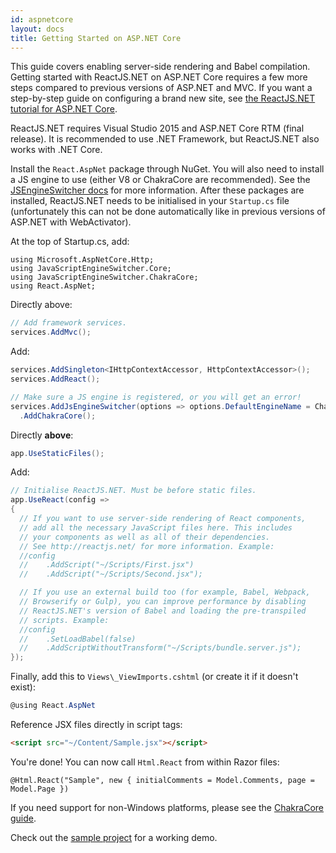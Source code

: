 ```yaml
---
id: aspnetcore
layout: docs
title: Getting Started on ASP.NET Core
---
```


This guide covers enabling server-side rendering and Babel compilation. Getting started with ReactJS.NET on ASP.NET Core requires a few more steps compared to previous versions of ASP.NET and MVC. If you want a step-by-step guide on configuring a brand new site, see [the ReactJS.NET tutorial for ASP.NET Core](/getting-started/tutorial.html).

ReactJS.NET requires Visual Studio 2015 and ASP.NET Core RTM (final release). It is recommended to use .NET Framework, but ReactJS.NET also works with .NET Core.

Install the `React.AspNet` package through NuGet.  You will also need to install a JS engine to use (either V8 or ChakraCore are recommended). See the [JSEngineSwitcher docs](https://github.com/Taritsyn/JavaScriptEngineSwitcher/wiki/Registration-of-JS-engines) for more information. After these packages are installed, ReactJS.NET needs to be initialised in your `Startup.cs` file (unfortunately this can not be done automatically like in previous versions of ASP.NET with WebActivator).

At the top of Startup.cs, add:

```
using Microsoft.AspNetCore.Http;
using JavaScriptEngineSwitcher.Core;
using JavaScriptEngineSwitcher.ChakraCore;
using React.AspNet;
```

Directly above:

```csharp
// Add framework services.
services.AddMvc();
```

Add:

```csharp
services.AddSingleton<IHttpContextAccessor, HttpContextAccessor>();
services.AddReact();

// Make sure a JS engine is registered, or you will get an error!
services.AddJsEngineSwitcher(options => options.DefaultEngineName = ChakraCoreJsEngine.EngineName)
  .AddChakraCore();
```


Directly **above**:

```csharp
app.UseStaticFiles();
```

Add:

```csharp
// Initialise ReactJS.NET. Must be before static files.
app.UseReact(config =>
{
  // If you want to use server-side rendering of React components,
  // add all the necessary JavaScript files here. This includes
  // your components as well as all of their dependencies.
  // See http://reactjs.net/ for more information. Example:
  //config
  //	.AddScript("~/Scripts/First.jsx")
  //	.AddScript("~/Scripts/Second.jsx");

  // If you use an external build too (for example, Babel, Webpack,
  // Browserify or Gulp), you can improve performance by disabling
  // ReactJS.NET's version of Babel and loading the pre-transpiled
  // scripts. Example:
  //config
  //	.SetLoadBabel(false)
  //	.AddScriptWithoutTransform("~/Scripts/bundle.server.js");
});
```

Finally, add this to `Views\_ViewImports.cshtml` (or create it if it doesn't exist):

```csharp
@using React.AspNet
```

Reference JSX files directly in script tags:
```html
<script src="~/Content/Sample.jsx"></script>
```

You're done! You can now call `Html.React` from within Razor files:
```
@Html.React("Sample", new { initialComments = Model.Comments, page = Model.Page })
```

If you need support for non-Windows platforms, please see the [ChakraCore guide](/guides/chakracore.html).

Check out the [sample project](https://github.com/reactjs/React.NET/tree/master/src/React.Sample.CoreMvc) for a working demo.
